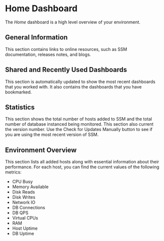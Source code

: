 # Home Dashboard

The *Home* dashboard is a high level overview of your environment.

## General Information

This section contains links to online resources, such as SSM documentation, releases notes, and blogs.

## Shared and Recently Used Dashboards

This section is automatically updated to show the most recent dashboards that you worked with. It also contains the dashboards that you have bookmarked.

## Statistics

This section shows the total number of hosts added to SSM and the total number of database instanced being monitored. This section also current the version number. Use the Check for Updates Manually button to see if you are using the most recent version of SSM.

## Environment Overview

This section lists all added hosts along with essential information about their performance. For each host, you can find the current values of the following metrics:

- CPU Busy
- Memory Available
- Disk Reads
- Disk Writes
- Network IO
- DB Connections
- DB QPS
- Virtual CPUs
- RAM
- Host Uptime
- DB Uptime
